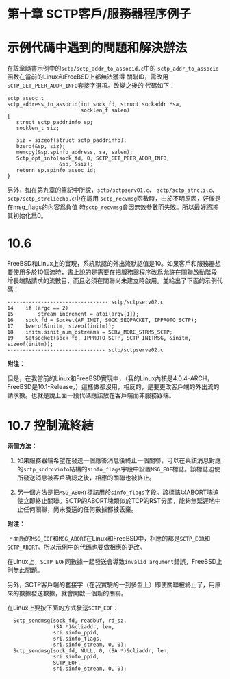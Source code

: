 第十章 SCTP客戶/服務器程序例子
==========================

# 示例代碼中遇到的問題和解決辦法

在該章隨書示例中的`sctp/sctp_addr_to_associd.c`中的
`sctp_addr_to_associd`函數在當前的Linux和FreeBSD上都無法獲得
關聯ID，需改用`SCTP_GET_PEER_ADDR_INFO`套接字選項。改變之後的
代碼如下：

    sctp_assoc_t
    sctp_address_to_associd(int sock_fd, struct sockaddr *sa,
                            socklen_t salen)
    {
       struct sctp_paddrinfo sp;
       socklen_t siz;

       siz = sizeof(struct sctp_paddrinfo);
       bzero(&sp, siz);
       memcpy(&sp.spinfo_address, sa, salen);
       Sctp_opt_info(sock_fd, 0, SCTP_GET_PEER_ADDR_INFO,
                     &sp, &siz);
       return sp.spinfo_assoc_id;
    }


另外，如在第九章的筆記中所說，`sctp/sctpserv01.c`、
`sctp/sctp_strcli.c`、`sctp/sctp_strcliecho.c`中在調用
`sctp_recvmsg`函數時，由於不明原因，好像是在msg_flags的內容爲負值
時`sctp_recvmsg`會因無效參數而失敗。所以最好將將其初始化爲0。

# 10.6

FreeBSD和Linux上的實現，系統默認的外出流默認值是10。如果客戶和服務器想要使用多於10個流時，書上說的是需要在把服務器程序改爲允許在關聯啟動階段增長端點請求的流數目，而且必須在關聯尚未建立時啟用。並給出了下面的示例代碼：

    --------------------------------- sctp/sctpserv02.c
    14    if (argc == 2)
    15        stream_increment = atoi(argv[1]);
    16    sock_fd = Socket(AF_INET, SOCK_SEQPACKET, IPPROTO_SCTP);
    17    bzero(&initm, sizeof(initm));
    18    initm.sinit_num_ostreams = SERV_MORE_STRMS_SCTP;
    19    Setsocket(sock_fd, IPPROTO_SCTP, SCTP_INITMSG, &initm, sizeof(initm));
    -------------------------------- sctp/sctpserve02.c

**附注：**

但是，在我當前的Linux和FreeBSD實現中，（我的Linux內核是4.0.4-ARCH，FreeBSD是10.1-Release，）這樣做都沒用，相反的，是要更改客戶端的外出流的請求數。也就是說上面一段代碼應該放在客戶端而非服務器端。


# 10.7 控制流終結

**兩個方法：**

1. 如果服務器端希望在發送一個應答消息後終止一個關聯，可以在與該消息對應的`sctp_sndrcvinfo`結構的`sinfo_flags`字段中設置`MSG_EOF`標誌。該標誌迫使所發送消息被客戶确認之後，相應的關聯也被終止。

2. 另一個方法是把`MSG_ABORT`標誌用於`sinfo_flags`字段。該標誌以ABORT塊迫使立即終止關聯。SCTP的ABORT塊類似於TCP的RST分節，能夠無延遲地中止任何關聯，尚未發送的任何數據都被丢棄。

**附注：**

上面所的`MSG_EOF`和`MSG_ABORT`在Linux和FreeBSD中，相應的都是`SCTP_EOR`和`SCTP_ABORT`。所以示例中的代碼也要做相應的更改。

在Linux上，`SCTP_EOF`同數據一起發送會導致`invalid argument`錯誤，FreeBSD上則無此問題。

另外，SCTP客戶端的套接字（在我實驗的一到多型上）即使關聯被終止了，用原來的數據發送數據，就會開啟一個新的關聯。

在Linux上要按下面的方式發送`SCTP_EOF`：

      Sctp_sendmsg(sock_fd, readbuf, rd_sz,
                   (SA *)&cliaddr, len,
                   sri.sinfo_ppid,
                   sri.sinfo_flags,
                   sri.sinfo_stream, 0, 0);
      Sctp_sendmsg(sock_fd, NULL, 0, (SA *)&cliaddr, len,
                   sri.sinfo_ppid,
                   SCTP_EOF,
                   sri.sinfo_stream, 0, 0);



